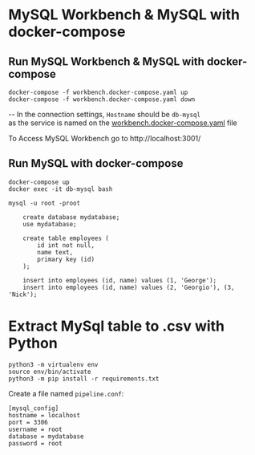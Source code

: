 # MySQL Workbench & MySQL with docker-compose

## Run MySQL Workbench & MySQL with docker-compose
```shell
docker-compose -f workbench.docker-compose.yaml up
docker-compose -f workbench.docker-compose.yaml down
```
-- In the connection settings, `Hostname` should be `db-mysql`  
as the service is named on the [workbench.docker-compose.yaml](workbench.docker-compose.yaml#L18) file

To Access MySQL Workbench go to http://localhost:3001/

## Run MySQL with docker-compose
```shell
docker-compose up
docker exec -it db-mysql bash
```
    mysql -u root -proot

        create database mydatabase;
        use mydatabase;

        create table employees (
            id int not null,
            name text,
            primary key (id)
        );

        insert into employees (id, name) values (1, 'George');
        insert into employees (id, name) values (2, 'Georgio'), (3, 'Nick');  

# Extract MySql table to .csv with Python

```shell
python3 -m virtualenv env
source env/bin/activate
python3 -m pip install -r requirements.txt
```

Create a file named `pipeline.conf`:
```
[mysql_config]  
hostname = localhost  
port = 3306  
username = root  
database = mydatabase  
password = root
```
